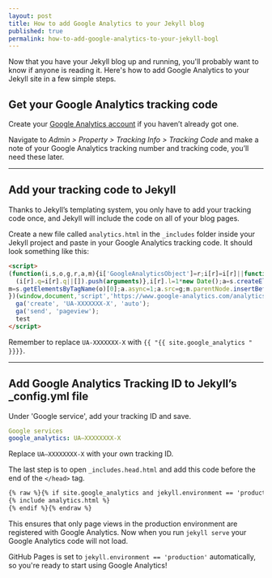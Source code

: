 ```yaml
---
layout: post
title: How to add Google Analytics to your Jekyll blog
published: true
permalink: how-to-add-google-analytics-to-your-jekyll-bogl
---
```

Now that you have your Jekyll blog up and running, you'll probably want to know if anyone is reading it. Here's how to add Google Analytics to your Jekyll site in a few simple steps.

<amp-img layout="responsive" width="800" height="517" src="/assets/images/jekyll.jpg"></amp-img>

## Get your Google Analytics tracking code

Create your [Google Analytics account](https://analytics.google.com/analytics/web/?authuser=0#provision/SignUp/ "Google Analytics") if you haven’t already got one.

Navigate to _Admin > Property > Tracking Info > Tracking Code_ and make a note of your Google Analytics tracking number and tracking code, you’ll need these later.

<hr>

## Add your tracking code to Jekyll

Thanks to Jekyll’s templating system, you only have to add your tracking code once, and Jekyll will include the code on all of your blog pages.

Create a new file called `analytics.html` in the `_includes` folder inside your Jekyll project and paste in your Google Analytics tracking code. It should look something like this:

``` html
<script>
(function(i,s,o,g,r,a,m){i['GoogleAnalyticsObject']=r;i[r]=i[r]||function(){
  (i[r].q=i[r].q||[]).push(arguments)},i[r].l=1*new Date();a=s.createElement(o),
m=s.getElementsByTagName(o)[0];a.async=1;a.src=g;m.parentNode.insertBefore(a,m)
})(window,document,'script','https://www.google-analytics.com/analytics.js','ga');
  ga('create', 'UA-XXXXXXX-X', 'auto');
  ga('send', 'pageview');
  test
</script>
```

Remember to replace `UA-XXXXXXX-X` with `{{ "{{ site.google_analytics " }}}}`.

<hr>

## Add Google Analytics Tracking ID to Jekyll’s _config.yml file

Under 'Google service', add your tracking ID and save.

``` yml
Google services
google_analytics: UA—XXXXXXXX-X
```

Replace `UA—XXXXXXXX-X` with your own tracking ID.

The last step is to open `_includes.head.html` and add this code before the end of the `</head>` tag. 

``` html
{% raw %}{% if site.google_analytics and jekyll.environment == 'production' % "}
{% include analytics.html %}
{% endif %}{% endraw %}
```

This ensures that only page views in the production environment are registered with Google Analytics. Now when you run `jekyll serve` your Google Analytics code will not load.

GitHub Pages is set to `jekyll.environment == 'production'` automatically, so you're ready to start using Google Analytics!
